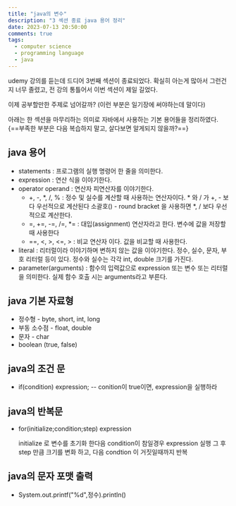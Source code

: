 ```yaml
---
title: "java의 변수"
description: "3 섹션 종료 java 용어 정리"
date: 2023-07-13 20:50:00
comments: true
tags:
  - computer science
  - programming language
  - java
---
```


udemy 강의를 듣는데 드디어 3번째 섹션이 종료되었다. 확실히 아는게 많아서 그런건지 너무 졸렸고, 전 강의 통틀어서 이번 섹션이 제일 길었다.

이제 공부할만한 주제로 넘어갈까? (이런 부분은 일기장에 써야하는데 말이다)

아래는 한 섹션을 마무리하는 의미로 자바에서 사용하는 기본 용어들을 정리하였다. {==부족한 부분은 다음 복습하지 말고, 살다보면 알게되지 않을까?==} 

## java 용어

 * statements : 프로그램의 실행 명령어 한 줄을 의미한다.
 * expression : 연산 식을 이야기한다.
 * operator operand : 연산자 피연산자를 이야기한다.
    * +, -, *, /, % : 정수 및 실수를 계산할 때 사용하는 연산자이다. * 와 / 가 +, - 보다 우선적으로 계산된다 소괄호() - round bracket 을 사용하면 *, / 보다 우선적으로 계산한다.
    * =, +=, -=, /=, *= : 대입(assignment) 연산자라고 한다. 변수에 값을 저장할 때 사용한다
    * ==, <, >, <=, > : 비교 연산자 이다. 값을 비교할 때 사용한다.
 * literal : 리터럴이라 이야기하며 변하지 않는 값을 이야기한다. 정수, 실수, 문자, 부호 리터럴 등이 있다. 정수와 실수는 각각 int, double 크기를 가진다.
 * parameter(arguments) : 함수의 입력값으로 expression 또는 변수 또는 리터럴을 의미한다. 실제 함수 호출 시는 arguments라고 부른다.
 
## java 기본 자료형

  * 정수형 - byte, short, int, long
  * 부동 소수점 - float, double
  * 문자 - char
  * boolean (true, false)

## java의 조건 문

  * if(condition) 
        expression; 
    -- conition이 true이면, expression을 실행하라

## java의 반복문
 
  * for(initialize;condition;step)
        expression
    
    initialize 로 변수를 초기화 한다음 condition이 참일경우 expression 실행 그 후 step 만큼 크기를 변화 하고, 다음 condtion 이 거짓일때까지 반복

## java의 문자 포맷 출력
  * System.out.printf("%d",정수).println()
  
